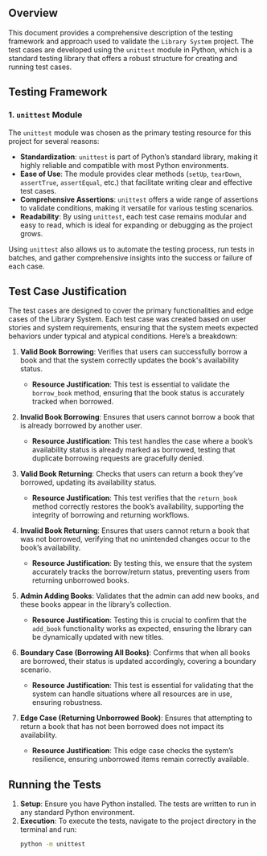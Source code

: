## Overview
This document provides a comprehensive description of the testing framework and approach used to validate the `Library System` project. The test cases are developed using the `unittest` module in Python, which is a standard testing library that offers a robust structure for creating and running test cases.

## Testing Framework
### 1. `unittest` Module
The `unittest` module was chosen as the primary testing resource for this project for several reasons:
   - **Standardization**: `unittest` is part of Python’s standard library, making it highly reliable and compatible with most Python environments.
   - **Ease of Use**: The module provides clear methods (`setUp`, `tearDown`, `assertTrue`, `assertEqual`, etc.) that facilitate writing clear and effective test cases.
   - **Comprehensive Assertions**: `unittest` offers a wide range of assertions to validate conditions, making it versatile for various testing scenarios.
   - **Readability**: By using `unittest`, each test case remains modular and easy to read, which is ideal for expanding or debugging as the project grows.

Using `unittest` also allows us to automate the testing process, run tests in batches, and gather comprehensive insights into the success or failure of each case.

## Test Case Justification
The test cases are designed to cover the primary functionalities and edge cases of the Library System. Each test case was created based on user stories and system requirements, ensuring that the system meets expected behaviors under typical and atypical conditions. Here’s a breakdown:

1. **Valid Book Borrowing**: Verifies that users can successfully borrow a book and that the system correctly updates the book's availability status.
   - **Resource Justification**: This test is essential to validate the `borrow_book` method, ensuring that the book status is accurately tracked when borrowed.

2. **Invalid Book Borrowing**: Ensures that users cannot borrow a book that is already borrowed by another user.
   - **Resource Justification**: This test handles the case where a book’s availability status is already marked as borrowed, testing that duplicate borrowing requests are gracefully denied.

3. **Valid Book Returning**: Checks that users can return a book they’ve borrowed, updating its availability status.
   - **Resource Justification**: This test verifies that the `return_book` method correctly restores the book’s availability, supporting the integrity of borrowing and returning workflows.

4. **Invalid Book Returning**: Ensures that users cannot return a book that was not borrowed, verifying that no unintended changes occur to the book’s availability.
   - **Resource Justification**: By testing this, we ensure that the system accurately tracks the borrow/return status, preventing users from returning unborrowed books.

5. **Admin Adding Books**: Validates that the admin can add new books, and these books appear in the library’s collection.
   - **Resource Justification**: Testing this is crucial to confirm that the `add_book` functionality works as expected, ensuring the library can be dynamically updated with new titles.

6. **Boundary Case (Borrowing All Books)**: Confirms that when all books are borrowed, their status is updated accordingly, covering a boundary scenario.
   - **Resource Justification**: This test is essential for validating that the system can handle situations where all resources are in use, ensuring robustness.

7. **Edge Case (Returning Unborrowed Book)**: Ensures that attempting to return a book that has not been borrowed does not impact its availability.
   - **Resource Justification**: This edge case checks the system’s resilience, ensuring unborrowed items remain correctly available.

## Running the Tests
1. **Setup**: Ensure you have Python installed. The tests are written to run in any standard Python environment.
2. **Execution**: To execute the tests, navigate to the project directory in the terminal and run:
   ```bash
   python -m unittest